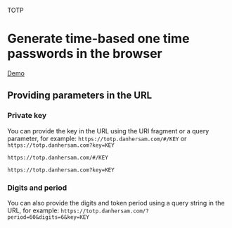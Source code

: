 TOTP
# Generate time-based one time passwords in the browser
[Demo](https://git-collab.github.io/totp/)

## Providing parameters in the URL

### Private key

You can provide the key in the URL using the URI fragment or a query parameter, for example: `https://totp.danhersam.com/#/KEY` or `https://totp.danhersam.com?key=KEY`
```
https://totp.danhersam.com/#/KEY
```
```
https://totp.danhersam.com?key=KEY
```
### Digits and period
You can also provide the digits and token period using a query string in the URL, for example: `https://totp.danhersam.com/?period=60&digits=6&key=KEY`
